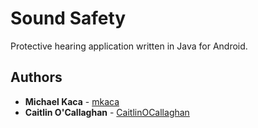 # Sound Safety
Protective hearing application written in Java for Android.

## Authors

* **Michael Kaca** - [mkaca](https://github.com/mkaca)
* **Caitlin O'Callaghan** - [CaitlinOCallaghan](https://github.com/caitlinocallaghan)
